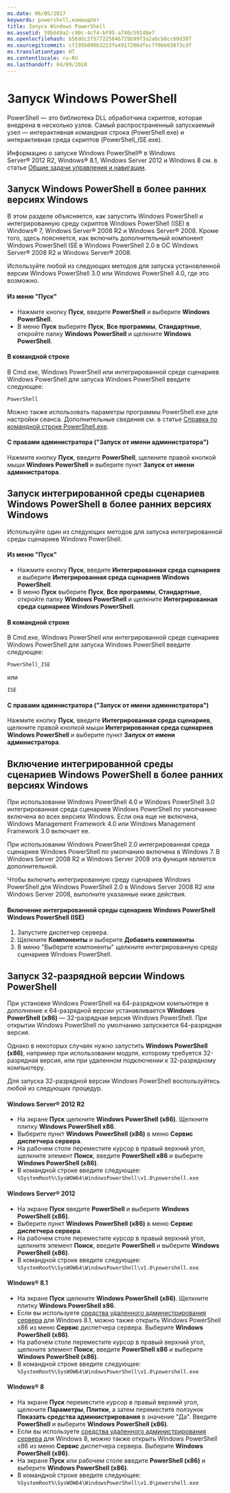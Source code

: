 ```yaml
---
ms.date: 06/05/2017
keywords: powershell,командлет
title: Запуск Windows PowerShell
ms.assetid: 59b649a2-c90c-4cf4-bf95-a740c59148e7
ms.openlocfilehash: b56ddc2f577225646729b99f3a2abcb8cc60d307
ms.sourcegitcommit: cf195b090b3223fa4917206dfec7f0b603873cdf
ms.translationtype: HT
ms.contentlocale: ru-RU
ms.lasthandoff: 04/09/2018
---
```

# <a name="starting-windows-powershell"></a>Запуск Windows PowerShell
PowerShell — это библиотека DLL обработчика скриптов, которая внедрена в несколько узлов.  Самый распространенный запускаемый узел — интерактивная командная строка (PowerShell.exe) и интерактивная среда скриптов (PowerShell_ISE.exe).

Информацию о запуске Windows PowerShell® в Windows Server® 2012 R2, Windows® 8.1, Windows Server 2012 и Windows 8 см. в статье [Общие задачи управления и навигации](http://technet.microsoft.com/library/hh831491.aspx).

## <a name="how-to-start-windows-powershell-on-earlier-versions-of-windows"></a>Запуск Windows PowerShell в более ранних версиях Windows

В этом разделе объясняется, как запустить Windows PowerShell и интегрированную среду скриптов Windows PowerShell (ISE) в Windows® 7, Windows Server® 2008 R2 и Windows Server® 2008. Кроме того, здесь поясняется, как включить дополнительный компонент Windows PowerShell ISE в Windows PowerShell 2.0 в ОС Windows Server® 2008 R2 и Windows Server® 2008.

Используйте любой из следующих методов для запуска установленной версии Windows PowerShell 3.0 или Windows PowerShell 4.0, где это возможно.

#### <a name="from-the-start-menu"></a>Из меню "Пуск"

- Нажмите кнопку **Пуск**, введите **PowerShell** и выберите **Windows PowerShell**.
- В меню **Пуск** выберите **Пуск**, **Все программы**, **Стандартные**, откройте папку **Windows PowerShell** и щелкните **Windows PowerShell**.

#### <a name="at-the-command-prompt"></a>В командной строке

В Cmd.exe, Windows PowerShell или интегрированной среде сценариев Windows PowerShell для запуска Windows PowerShell введите следующее:

```
PowerShell
```

Можно также использовать параметры программы PowerShell.exe для настройки сеанса. Дополнительные сведения см. в статье [Справка по командной строке PowerShell.exe](../core-powershell/console/PowerShell.exe-Command-Line-Help.md).

#### <a name="with-administrative-privileges-run-as-administrator"></a>С правами администратора ("Запуск от имени администратора")

Нажмите кнопку **Пуск**, введите **PowerShell**, щелкните правой кнопкой мыши **Windows PowerShell** и выберите пункт **Запуск от имени администратора**.

## <a name="how-to-start-windows-powershell-ise-on-earlier-releases-of-windows"></a>Запуск интегрированной среды сценариев Windows PowerShell в более ранних версиях Windows

Используйте один из следующих методов для запуска интегрированной среды сценариев Windows PowerShell.

#### <a name="from-the-start-menu"></a>Из меню "Пуск"

- Нажмите кнопку **Пуск**, введите **Интегрированная среда сценариев** и выберите **Интегрированная среда сценариев Windows PowerShell**.
- В меню **Пуск** выберите **Пуск**, **Все программы**, **Стандартные**, откройте папку **Windows PowerShell** и щелкните **Интегрированная среда сценариев Windows PowerShell**.

#### <a name="at-the-command-prompt"></a>В командной строке

В Cmd.exe, Windows PowerShell или интегрированной среде сценариев Windows PowerShell для запуска Windows PowerShell введите следующее:

```
PowerShell_ISE
```

или

```
ISE
```

#### <a name="with-administrative-privileges-run-as-administrator"></a>С правами администратора ("Запуск от имени администратора")

Нажмите кнопку **Пуск**, введите **Интегрированная среда сценариев**, щелкните правой кнопкой мыши **Интегрированная среда сценариев Windows PowerShell** и выберите пункт **Запуск от имени администратора**.

## <a name="how-to-enable-windows-powershell-ise-on-earlier-releases-of-windows"></a>Включение интегрированной среды сценариев Windows PowerShell в более ранних версиях Windows

При использовании Windows PowerShell 4.0 и Windows PowerShell 3.0 интегрированная среда сценариев Windows PowerShell по умолчанию включена во всех версиях Windows. Если она еще не включена, Windows Management Framework 4.0 или Windows Management Framework 3.0 включает ее.

При использовании Windows PowerShell 2.0 интегрированная среда сценариев Windows PowerShell по умолчанию включена в Windows 7. В Windows Server 2008 R2 и Windows Server 2008 эта функция является дополнительной.

Чтобы включить интегрированную среду сценариев Windows PowerShell для Windows PowerShell 2.0 в Windows Server 2008 R2 или Windows Server 2008, выполните указанные ниже действия.

#### <a name="to-enable-windows-powershell-integrated-scripting-environment-ise"></a>Включение интегрированной среды сценариев Windows PowerShell Windows PowerShell (ISE)

1. Запустите диспетчер сервера.
2. Щелкните **Компоненты** и выберите **Добавить компоненты**.
3. В меню "Выберите компоненты" щелкните интегрированную среду сценариев Windows PowerShell.

## <a name="starting-the-32-bit-version-of-windows-powershell"></a>Запуск 32-разрядной версии Windows PowerShell

При установке Windows PowerShell на 64-разрядном компьютере в дополнение к 64-разрядной версии устанавливается **Windows PowerShell (x86)** — 32-разрядная версия Windows PowerShell. При открытии Windows PowerShell по умолчанию запускается 64-разрядная версия.

Однако в некоторых случаях нужно запустить **Windows PowerShell (x86)**, например при использовании модуля, которому требуется 32-разрядная версия, или при удаленном подключении к 32-разрядному компьютеру.

Для запуска 32-разрядной версии Windows PowerShell воспользуйтесь любой из следующих процедур.

#### <a name="in-windows-server-2012-r2"></a>Windows Server® 2012 R2

- На экране **Пуск** щелкните **Windows PowerShell (x86)**. Щелкните плитку **Windows PowerShell x86**.
- Выберите пункт **Windows PowerShell (x86)** в меню **Сервис** **диспетчера сервера**.
- На рабочем столе переместите курсор в правый верхний угол, щелкните элемент **Поиск**, введите **PowerShell x86** и выберите **Windows PowerShell (x86)**.
- В командной строке введите следующее: `%SystemRoot%\SysWOW64\WindowsPowerShell\v1.0\powershell.exe`

#### <a name="in-windows-server-2012"></a>Windows Server® 2012

- На экране **Пуск** введите **PowerShell** и выберите **Windows PowerShell (x86)**.
- Выберите пункт **Windows PowerShell (x86)** в меню **Сервис** **диспетчера сервера**.
- На рабочем столе переместите курсор в правый верхний угол, щелкните элемент **Поиск**, введите **PowerShell** и выберите **Windows PowerShell (x86)**.
- В командной строке введите следующее: `%SystemRoot%\SysWOW64\WindowsPowerShell\v1.0\powershell.exe`

#### <a name="in-windows-81"></a>Windows® 8.1

- На экране **Пуск** щелкните **Windows PowerShell (x86)**. Щелкните плитку **Windows PowerShell x86**.
- Если вы используете [средства удаленного администрирования сервера](http://go.microsoft.com/fwlink/?LinkID=304145) для Windows 8.1, можно также открыть Windows PowerShell x86 из меню **Сервис** диспетчера сервера.
  Выберите **Windows PowerShell (x86)**.
- На рабочем столе переместите курсор в правый верхний угол, щелкните элемент **Поиск**, введите **PowerShell x86** и выберите **Windows PowerShell (x86)**.
- В командной строке введите следующее: `%SystemRoot%\SysWOW64\WindowsPowerShell\v1.0\powershell.exe`

#### <a name="in-windows-8"></a>Windows® 8

- На экране **Пуск** переместите курсор в правый верхний угол, щелкните **Параметры**, **Плитки**, а затем переместите ползунок **Показать средства администрирования** в значение "Да". Введите **PowerShell** и выберите **Windows PowerShell (x86)**.
- Если вы используете [средства удаленного администрирования сервера](http://www.microsoft.com/download/details.aspx?id=28972) для Windows 8, можно также открыть Windows PowerShell x86 из меню **Сервис** диспетчера сервера. Выберите **Windows PowerShell (x86)**.
- На экране **Пуск** или рабочем столе введите **PowerShell (x86)** и выберите **Windows PowerShell (x86)**.
- В командной строке введите следующее: `%SystemRoot%\SysWOW64\WindowsPowerShell\v1.0\powershell.exe`